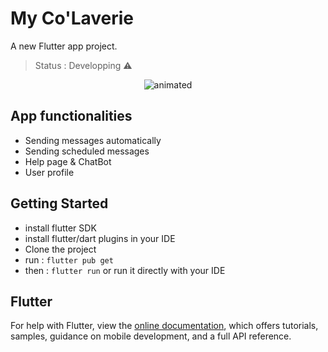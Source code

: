 # My Co'Laverie

A new Flutter app project.

> Status : Developping ⚠️

<p align="center">
  <img src="https://user-images.githubusercontent.com/74957551/125346000-82bdbf80-e359-11eb-98b6-cb1599198424.gif" alt="animated" />
</p>

## App functionalities

- Sending messages automatically
- Sending scheduled messages
- Help page & ChatBot
- User profile

## Getting Started

- install flutter SDK
- install flutter/dart plugins in your IDE
- Clone the project
- run :
`flutter pub get`
- then :
`flutter run`
	or
run it directly with your IDE

## Flutter

For help with Flutter, view the
[online documentation](https://flutter.dev/docs), which offers tutorials,
samples, guidance on mobile development, and a full API reference.
